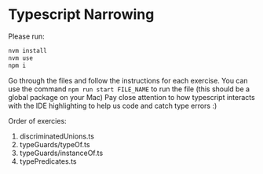 # Typescript Narrowing

Please run:

```bash
nvm install
nvm use
npm i
```

Go through the files and follow the instructions for each exercise.
You can use the command `npm run start FILE_NAME` to run the file (this should be a global package on your Mac)
Pay close attention to how typescript interacts with the IDE highlighting to help us code and catch type errors :)

Order of exercies:

1. discriminatedUnions.ts
2. typeGuards/typeOf.ts
3. typeGuards/instanceOf.ts
4. typePredicates.ts
